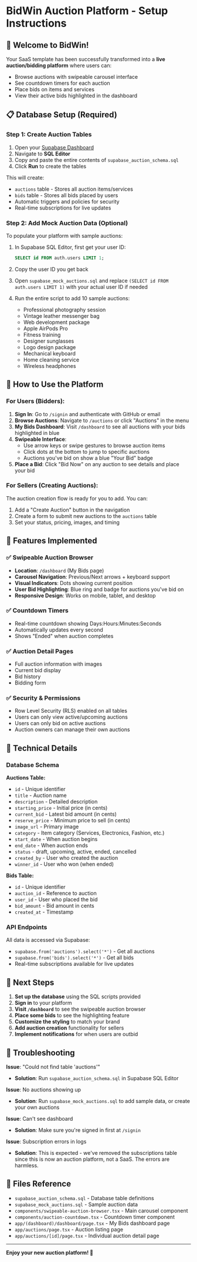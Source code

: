 # BidWin Auction Platform - Setup Instructions

## 🎯 Welcome to BidWin!

Your SaaS template has been successfully transformed into a **live auction/bidding platform** where users can:
- Browse auctions with swipeable carousel interface
- See countdown timers for each auction
- Place bids on items and services
- View their active bids highlighted in the dashboard

## 📋 Database Setup (Required)

### Step 1: Create Auction Tables

1. Open your [Supabase Dashboard](https://supabase.com/dashboard)
2. Navigate to **SQL Editor**
3. Copy and paste the entire contents of `supabase_auction_schema.sql`
4. Click **Run** to create the tables

This will create:
- `auctions` table - Stores all auction items/services
- `bids` table - Stores all bids placed by users
- Automatic triggers and policies for security
- Real-time subscriptions for live updates

### Step 2: Add Mock Auction Data (Optional)

To populate your platform with sample auctions:

1. In Supabase SQL Editor, first get your user ID:
   ```sql
   SELECT id FROM auth.users LIMIT 1;
   ```

2. Copy the user ID you get back

3. Open `supabase_mock_auctions.sql` and replace `(SELECT id FROM auth.users LIMIT 1)` with your actual user ID if needed

4. Run the entire script to add 10 sample auctions:
   - Professional photography session
   - Vintage leather messenger bag
   - Web development package
   - Apple AirPods Pro
   - Fitness training
   - Designer sunglasses
   - Logo design package
   - Mechanical keyboard
   - Home cleaning service
   - Wireless headphones

## 🚀 How to Use the Platform

### For Users (Bidders):

1. **Sign In**: Go to `/signin` and authenticate with GitHub or email
2. **Browse Auctions**: Navigate to `/auctions` or click "Auctions" in the menu
3. **My Bids Dashboard**: Visit `/dashboard` to see all auctions with your bids highlighted in blue
4. **Swipeable Interface**: 
   - Use arrow keys or swipe gestures to browse auction items
   - Click dots at the bottom to jump to specific auctions
   - Auctions you've bid on show a blue "Your Bid" badge
5. **Place a Bid**: Click "Bid Now" on any auction to see details and place your bid

### For Sellers (Creating Auctions):

The auction creation flow is ready for you to add. You can:
1. Add a "Create Auction" button in the navigation
2. Create a form to submit new auctions to the `auctions` table
3. Set your status, pricing, images, and timing

## 🎨 Features Implemented

### ✅ Swipeable Auction Browser
- **Location**: `/dashboard` (My Bids page)
- **Carousel Navigation**: Previous/Next arrows + keyboard support
- **Visual Indicators**: Dots showing current position
- **User Bid Highlighting**: Blue ring and badge for auctions you've bid on
- **Responsive Design**: Works on mobile, tablet, and desktop

### ✅ Countdown Timers
- Real-time countdown showing Days:Hours:Minutes:Seconds
- Automatically updates every second
- Shows "Ended" when auction completes

### ✅ Auction Detail Pages
- Full auction information with images
- Current bid display
- Bid history
- Bidding form

### ✅ Security & Permissions
- Row Level Security (RLS) enabled on all tables
- Users can only view active/upcoming auctions
- Users can only bid on active auctions
- Auction owners can manage their own auctions

## 🔧 Technical Details

### Database Schema

**Auctions Table:**
- `id` - Unique identifier
- `title` - Auction name
- `description` - Detailed description
- `starting_price` - Initial price (in cents)
- `current_bid` - Latest bid amount (in cents)
- `reserve_price` - Minimum price to sell (in cents)
- `image_url` - Primary image
- `category` - Item category (Services, Electronics, Fashion, etc.)
- `start_date` - When auction begins
- `end_date` - When auction ends
- `status` - draft, upcoming, active, ended, cancelled
- `created_by` - User who created the auction
- `winner_id` - User who won (when ended)

**Bids Table:**
- `id` - Unique identifier
- `auction_id` - Reference to auction
- `user_id` - User who placed the bid
- `bid_amount` - Bid amount in cents
- `created_at` - Timestamp

### API Endpoints

All data is accessed via Supabase:
- `supabase.from('auctions').select('*')` - Get all auctions
- `supabase.from('bids').select('*')` - Get all bids
- Real-time subscriptions available for live updates

## 🎯 Next Steps

1. **Set up the database** using the SQL scripts provided
2. **Sign in** to your platform
3. **Visit `/dashboard`** to see the swipeable auction browser
4. **Place some bids** to see the highlighting feature
5. **Customize the styling** to match your brand
6. **Add auction creation** functionality for sellers
7. **Implement notifications** for when users are outbid

## 🐛 Troubleshooting

**Issue**: "Could not find table 'auctions'"
- **Solution**: Run `supabase_auction_schema.sql` in Supabase SQL Editor

**Issue**: No auctions showing up
- **Solution**: Run `supabase_mock_auctions.sql` to add sample data, or create your own auctions

**Issue**: Can't see dashboard
- **Solution**: Make sure you're signed in first at `/signin`

**Issue**: Subscription errors in logs
- **Solution**: This is expected - we've removed the subscriptions table since this is now an auction platform, not a SaaS. The errors are harmless.

## 📝 Files Reference

- `supabase_auction_schema.sql` - Database table definitions
- `supabase_mock_auctions.sql` - Sample auction data
- `components/swipeable-auction-browser.tsx` - Main carousel component
- `components/auction-countdown.tsx` - Countdown timer component
- `app/(dashboard)/dashboard/page.tsx` - My Bids dashboard page
- `app/auctions/page.tsx` - Auction listing page
- `app/auctions/[id]/page.tsx` - Individual auction detail page

---

**Enjoy your new auction platform! 🎉**
